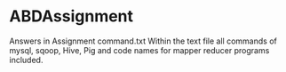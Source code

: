 # ABDAssignment

Answers in Assignment command.txt
Within the text file all commands of mysql, sqoop, Hive, Pig and code names for mapper reducer programs included.
